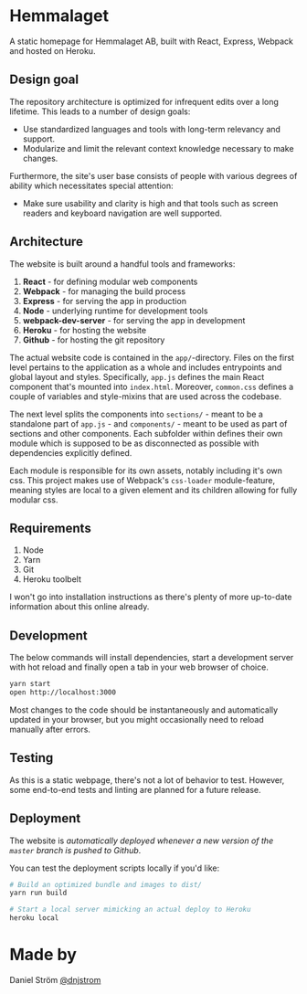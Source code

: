 Hemmalaget
==========

A static homepage for Hemmalaget AB, built with React, Express, Webpack and hosted on Heroku.


## Design goal

The repository architecture is optimized for infrequent edits over a long lifetime. This leads to a number of design goals:

* Use standardized languages and tools with long-term relevancy and support.
* Modularize and limit the relevant context knowledge necessary to make changes.

Furthermore, the site's user base consists of people with various degrees of ability which necessitates special attention:

* Make sure usability and clarity is high and that tools such as screen readers and keyboard navigation are well supported.


## Architecture

The website is built around a handful tools and frameworks:

1. **React** - for defining modular web components
2. **Webpack** - for managing the build process
3. **Express** - for serving the app in production
4. **Node** - underlying runtime for development tools
5. **webpack-dev-server** - for serving the app in development
6. **Heroku** - for hosting the website
7. **Github** - for hosting the git repository

The actual website code is contained in the `app/`-directory. Files on the first level pertains to the application as a whole and includes entrypoints and global layout and styles. Specifically, `app.js` defines the main React component that's mounted into `index.html`. Moreover, `common.css` defines a couple of variables and style-mixins that are used across the codebase.

The next level splits the components into `sections/` - meant to be a standalone part of `app.js` - and `components/` - meant to be used as part of sections and other components. Each subfolder within defines their own module which is supposed to be as disconnected as possible with dependencies explicitly defined.

Each module is responsible for its own assets, notably including it's own css. This project makes use of Webpack's `css-loader` module-feature, meaning styles are local to a given element and its children allowing for fully modular css.


## Requirements

1. Node
2. Yarn
3. Git
4. Heroku toolbelt

I won't go into installation instructions as there's plenty of more up-to-date information about this online already.


## Development

The below commands will install dependencies, start a development server with hot reload and finally open a tab in your web browser of choice.

```bash
yarn start
open http://localhost:3000
```

Most changes to the code should be instantaneously and automatically updated in your browser, but you might occasionally need to reload manually after errors.


## Testing

As this is a static webpage, there's not a lot of behavior to test. However, some end-to-end tests and linting are planned for a future release.


## Deployment

The website is *automatically deployed whenever a new version of the `master` branch is pushed to Github*.

You can test the deployment scripts locally if you'd like:

```bash
# Build an optimized bundle and images to dist/
yarn run build

# Start a local server mimicking an actual deploy to Heroku
heroku local
```


# Made by
Daniel Ström [@dnjstrom](http://twitter.com/dnjstrom)
